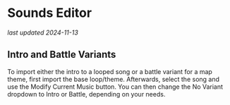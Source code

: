 # Sounds Editor

_last updated 2024-11-13_

## Intro and Battle Variants

To import either the intro to a looped song or a battle variant for a map theme, first import the base loop/theme. Afterwards, select the song and use the Modify Current Music button. You can then change the No Variant dropdown to Intro or Battle, depending on your needs.